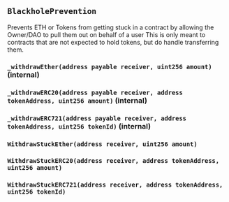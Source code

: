 ## `BlackholePrevention`

Prevents ETH or Tokens from getting stuck in a contract by allowing
 the Owner/DAO to pull them out on behalf of a user
This is only meant to contracts that are not expected to hold tokens, but do handle transferring them.




### `_withdrawEther(address payable receiver, uint256 amount)` (internal)





### `_withdrawERC20(address payable receiver, address tokenAddress, uint256 amount)` (internal)





### `_withdrawERC721(address payable receiver, address tokenAddress, uint256 tokenId)` (internal)






### `WithdrawStuckEther(address receiver, uint256 amount)`





### `WithdrawStuckERC20(address receiver, address tokenAddress, uint256 amount)`





### `WithdrawStuckERC721(address receiver, address tokenAddress, uint256 tokenId)`





